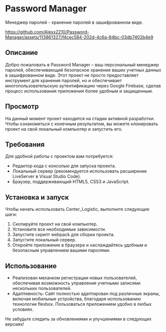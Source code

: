 # Password Manager

Менеджер паролей - хранение паролей в зашифрованном виде.


https://github.com/Alexx2210/Password-Manager/assets/113861327/f4cec584-202d-4c6a-84bc-03db7402b4e9


## Описание

Добро пожаловать в Password Manager – ваш персональный менеджер паролей, обеспечивающий безопасное хранение ваших учетных данных в зашифрованном виде. Этот проект не просто предоставляет инструмент для хранения паролей, но и обеспечивает многопользовательскую аутентификацию через Google Firebase, сделав процесс использования приложения более удобным и защищенным.

## Просмотр

На данный момент проект находится на стадии активной разработки. Чтобы ознакомиться с конечным результатом, вы можете клонировать проект на свой локальный компьютер и запустить его.

## Требования

Для удобной работы с проектом вам потребуется:

- Редактор кода с консолью для запуска проекта.
- Локальный сервер (рекомендуется использовать расширение LiveServer в Visual Studio Code).
- Браузер, поддерживающий HTML5, CSS3 и JavaScript.

## Установка и запуск

Чтобы начать использовать Center_Logistic, выполните следующие шаги:

1. Скопируйте проект на свой компьютер.
2. Установите все необходимые зависимости.
3. Запустите скрипт webpack для сборки проекта.
4. Запустите локальный сервер.
5. Откройте приложение в браузере и наслаждайтесь удобным и безопасным управлением вашими паролями.

## Использование

- Реализован механизм регистрации новых пользователей, обеспечивая возможность управления учетными записями нескольких пользователей.
- Адаптивность: Сайт полностью адаптирован под различные экраны, включая мобильные устройства, благодаря использованию технологии flexbox. Пользоваться приложением удобно в любых условиях.

Не забудьте следить за обновлениями и улучшениями в следующих версиях!
